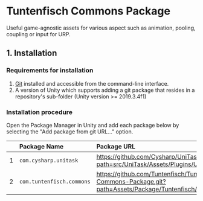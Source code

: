 # Tuntenfisch Commons Package

Useful game-agnostic assets for various aspect such as animation, pooling, coupling or input for URP.

## 1. Installation

### Requirements for installation 
1. [Git](https://git-scm.com/) installed and accessible from the command-line interface.
2. A version of Unity which supports adding a git package that resides in a repository's sub-folder (Unity version >= 2019.3.4f1)

### Installation procedure

Open the Package Manager in Unity and add each package below by selecting the "Add package from git URL..." option.

|     | Package Name                  | Package URL                                                                                            |
|:---:|:----------------------------- |:------------------------------------------------------------------------------------------------------ |
| 1   | ```com.cysharp.unitask```     | https://github.com/Cysharp/UniTask.git?path=src/UniTask/Assets/Plugins/UniTask#2.2.5                   |
| 2   | ```com.tuntenfisch.commons``` | https://github.com/Tuntenfisch/Tuntenfisch-Commons-Package.git?path=Assets/Package/Tuntenfisch/Commons |
